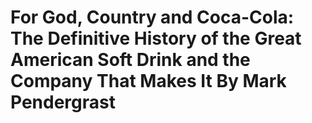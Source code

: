 # For God, Country and Coca-Cola: The Definitive History of the Great American Soft Drink and the Company That Makes It By Mark Pendergrast

## 

